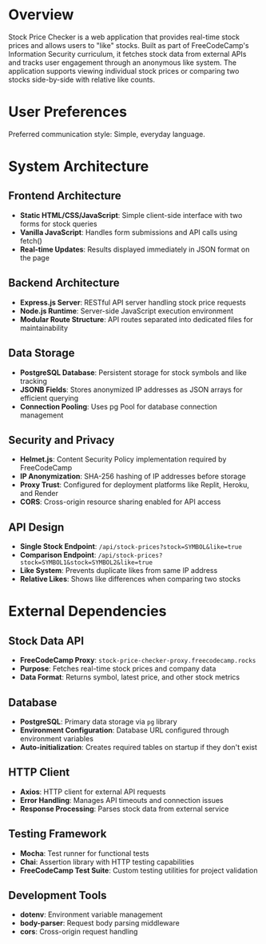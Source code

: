# Overview

Stock Price Checker is a web application that provides real-time stock prices and allows users to "like" stocks. Built as part of FreeCodeCamp's Information Security curriculum, it fetches stock data from external APIs and tracks user engagement through an anonymous like system. The application supports viewing individual stock prices or comparing two stocks side-by-side with relative like counts.

# User Preferences

Preferred communication style: Simple, everyday language.

# System Architecture

## Frontend Architecture
- **Static HTML/CSS/JavaScript**: Simple client-side interface with two forms for stock queries
- **Vanilla JavaScript**: Handles form submissions and API calls using fetch()
- **Real-time Updates**: Results displayed immediately in JSON format on the page

## Backend Architecture
- **Express.js Server**: RESTful API server handling stock price requests
- **Node.js Runtime**: Server-side JavaScript execution environment
- **Modular Route Structure**: API routes separated into dedicated files for maintainability

## Data Storage
- **PostgreSQL Database**: Persistent storage for stock symbols and like tracking
- **JSONB Fields**: Stores anonymized IP addresses as JSON arrays for efficient querying
- **Connection Pooling**: Uses pg Pool for database connection management

## Security and Privacy
- **Helmet.js**: Content Security Policy implementation required by FreeCodeCamp
- **IP Anonymization**: SHA-256 hashing of IP addresses before storage
- **Proxy Trust**: Configured for deployment platforms like Replit, Heroku, and Render
- **CORS**: Cross-origin resource sharing enabled for API access

## API Design
- **Single Stock Endpoint**: `/api/stock-prices?stock=SYMBOL&like=true`
- **Comparison Endpoint**: `/api/stock-prices?stock=SYMBOL1&stock=SYMBOL2&like=true`
- **Like System**: Prevents duplicate likes from same IP address
- **Relative Likes**: Shows like differences when comparing two stocks

# External Dependencies

## Stock Data API
- **FreeCodeCamp Proxy**: `stock-price-checker-proxy.freecodecamp.rocks`
- **Purpose**: Fetches real-time stock prices and company data
- **Data Format**: Returns symbol, latest price, and other stock metrics

## Database
- **PostgreSQL**: Primary data storage via `pg` library
- **Environment Configuration**: Database URL configured through environment variables
- **Auto-initialization**: Creates required tables on startup if they don't exist

## HTTP Client
- **Axios**: HTTP client for external API requests
- **Error Handling**: Manages API timeouts and connection issues
- **Response Processing**: Parses stock data from external service

## Testing Framework
- **Mocha**: Test runner for functional tests
- **Chai**: Assertion library with HTTP testing capabilities
- **FreeCodeCamp Test Suite**: Custom testing utilities for project validation

## Development Tools
- **dotenv**: Environment variable management
- **body-parser**: Request body parsing middleware
- **cors**: Cross-origin request handling